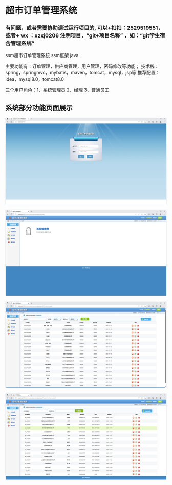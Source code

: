 # 超市订单管理系统

### 有问题，或者需要协助调试运行项目的, 可以+扣扣：2529519551，或者+ wx ：xzxj0206 注明项目，“git+项目名称” ，如：“git学生宿舍管理系统”

ssm超市订单管理系统  ssm框架  java

主要功能有：订单管理，供应商管理，用户管理，密码修改等功能；
技术栈：spring，springmvc，mybatis，maven，tomcat，mysql，jsp等
推荐配置：idea，mysql8.0，tomcat8.0

三个用户角色：1、系统管理员 2、经理 3、普通员工

## 系统部分功能页面展示

![img.png](imgs/img.png)

![img_1.png](imgs/img_1.png)

![img_2.png](imgs/img_2.png)

![img_3.png](imgs/img_3.png)


